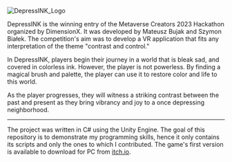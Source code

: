 ![DepressINK_Logo](https://user-images.githubusercontent.com/62397807/226465556-c98e3883-2474-492f-b30e-dd2df825089f.png)

DepressINK is the winning entry of the Metaverse Creators 2023 Hackathon organized by DimensionX. It was developed by Mateusz Bujak and Szymon Białek. The competition's aim was to develop a VR application that fits any interpretation of the theme "contrast and control." 

In DepressINK, players begin their journey in a world that is bleak sad, and covered in colorless ink. However, the player is not powerless. By finding a magical brush and palette, the player can use it to restore color and life to this world.

As the player progresses, they will witness a striking contrast between the past and present as they bring vibrancy and joy to a once depressing neighborhood.

------

The project was written in C# using the Unity Engine. The goal of this repository is to demonstrate my programming skills, hence it only contains its scripts and only the ones to which I contributed. The game's first version is available to download for PC from [itch.io](https://itch.io/jam/mc-vr-hackathon/rate/1963304).
